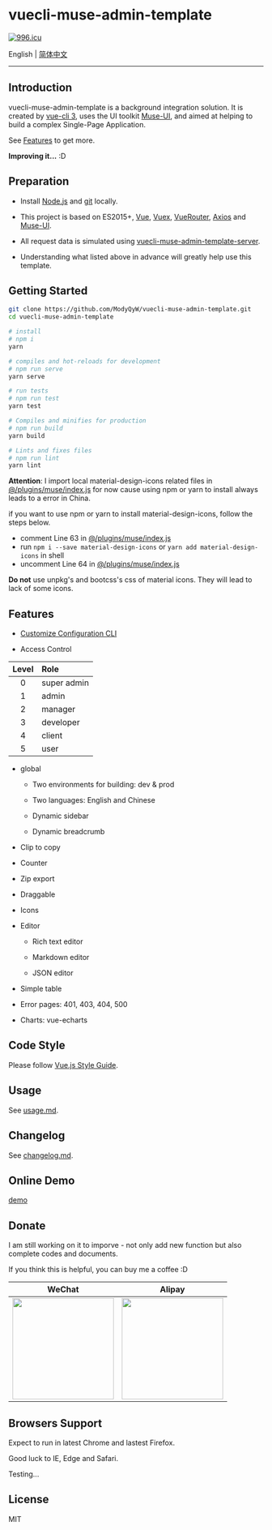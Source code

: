 # vuecli-muse-admin-template

<a href="https://996.icu"><img src="https://img.shields.io/badge/link-996.icu-red.svg" alt="996.icu" /></a>

English | [简体中文](./README_CN.md)

---

## Introduction

vuecli-muse-admin-template is a background integration solution. It is created by [vue-cli 3](https://cli.vuejs.org/), uses the UI toolkit [Muse-UI](https://muse-ui.org/), and aimed at helping to build a complex Single-Page Application.

See [Features](#Features) to get more.

**Improving it...** :D

## Preparation

- Install [Node.js](https://nodejs.org/en/) and [git](https://git-scm.com/) locally.

- This project is based on ES2015+, [Vue](https://vuejs.org/), [Vuex](https://vuex.vuejs.org/), [VueRouter](https://router.vuejs.org/guide/), [Axios](https://github.com/axios/axios) and [Muse-UI](https://muse-ui.org/).

- All request data is simulated using [vuecli-muse-admin-template-server](https://github.com/ModyQyW/vuecli-muse-admin-template-server).

- Understanding what listed above in advance will greatly help use this template.

## Getting Started

```sh
git clone https://github.com/ModyQyW/vuecli-muse-admin-template.git
cd vuecli-muse-admin-template

# install
# npm i
yarn

# compiles and hot-reloads for development
# npm run serve
yarn serve

# run tests
# npm run test
yarn test

# Compiles and minifies for production
# npm run build
yarn build

# Lints and fixes files
# npm run lint
yarn lint
```

**Attention**: I import local material-design-icons related files in [@/plugins/muse/index.js](./src/plugins/muse/index.js) for now cause using npm or yarn to install always leads to a error in China.

if you want to use npm or yarn to install material-design-icons, follow the steps below.

- comment Line 63 in [@/plugins/muse/index.js](./src/plugins/muse/index.js)
- run `npm i --save material-design-icons` or `yarn add material-design-icons` in shell
- uncomment Line 64 in [@/plugins/muse/index.js](./src/plugins/muse/index.js)

**Do not** use unpkg's and bootcss's css of material icons. They will lead to lack of some icons.

## Features

- [Customize Configuration CLI](https://cli.vuejs.org/config/)

- Access Control

|Level|Role|
|:-:|:--|
|0|super admin|
|1|admin|
|2|manager|
|3|developer|
|4|client|
|5|user|

- global

  - Two environments for building: dev & prod

  - Two languages: English and Chinese

  - Dynamic sidebar

  - Dynamic breadcrumb

- Clip to copy

- Counter

- Zip export

- Draggable

- Icons

- Editor

  - Rich text editor

  - Markdown editor

  - JSON editor

- Simple table

- Error pages: 401, 403, 404, 500

- Charts: vue-echarts

## Code Style

Please follow [Vue.js Style Guide](https://vuejs.org/v2/style-guide/index.html).

## Usage

See [usage.md](./docs/usage.md).

## Changelog

See [changelog.md](./docs/changelog.md).

## Online Demo

[demo](https://modyqyw.top/vuecli-muse-admin-template/dist/#/signin)

## Donate

I am still working on it to imporve - not only add new function but also complete codes and documents.

If you think this is helpful, you can buy me a coffee :D

|WeChat|Alipay|
|:-:|:-:|
|<img src="https://raw.githubusercontent.com/ModyQyW/Pictures/master/wechat.png" style="height: 200px;"/>|<img src="https://raw.githubusercontent.com/ModyQyW/Pictures/master/alipay.jpg" style="height: 200px;" />|

## Browsers Support

Expect to run in latest Chrome and lastest Firefox.

Good luck to IE, Edge and Safari.

Testing...

## License

MIT